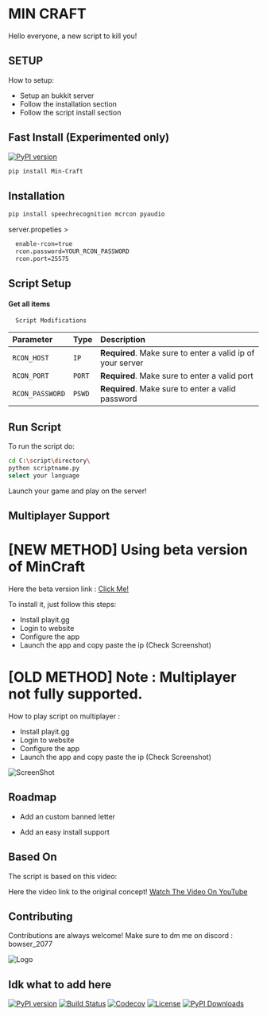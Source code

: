 
# MIN CRAFT
Hello everyone, a new script to kill you!
## SETUP
How to setup:

- Setup an bukkit server
- Follow the installation section
- Follow the script install section

## Fast Install (Experimented only)

[![PyPI version](https://badge.fury.io/py/Min-Craft.svg)](https://pypi.org/project/Min-Craft/)

```bash
pip install Min-Craft
```

## Installation

```bash
pip install speechrecognition mcrcon pyaudio
```

server.propeties >

```bash
  enable-rcon=true
  rcon.password=YOUR_RCON_PASSWORD
  rcon.port=25575
```
    
## Script Setup

#### Get all items

```text
  Script Modifications
```

| Parameter | Type     | Description                |
| :-------- | :------- | :------------------------- |
| `RCON_HOST` | `IP` | **Required**. Make sure to enter a valid ip of your server |
| `RCON_PORT` | `PORT` | **Required**. Make sure to enter a valid port |
| `RCON_PASSWORD` | `PSWD` | **Required**. Make sure to enter a valid password |



## Run Script

To run the script do:

```bash
cd C:\script\directory\
python scriptname.py
select your language
```
Launch your game and play on the server!

## Multiplayer Support
# [NEW METHOD] Using beta version of MinCraft

Here the beta version link :
[Click Me!](https://github.com/bowser-2077/MIN-CRAFT/releases/tag/Beta)

To install it, just follow this steps:

- Install playit.gg
- Login to website
- Configure the app
- Launch the app and copy paste the ip (Check Screenshot)

# [OLD METHOD] Note : Multiplayer not fully supported.

How to play script on multiplayer :

- Install playit.gg
- Login to website
- Configure the app
- Launch the app and copy paste the ip (Check Screenshot)

![ScreenShot](https://i.ibb.co/7znXrZZ/Capture.png)  

## Roadmap

- Add an custom banned letter

- Add an easy install support

## Based On

The script is based on this video:

Here the video link to the original concept! [Watch The Video On YouTube](https://www.youtube.com/watch?v=SgVvVelwKIk)

## Contributing

Contributions are always welcome! Make sure to dm me on discord : bowser_2077

![Logo](https://avatars.githubusercontent.com/u/164537694?s=400&u=b3bc2c47db49a0532a54b55dd19c5582134df7ea&v=4)

## Idk what to add here

[![PyPI version](https://badge.fury.io/py/Min-Craft.svg)](https://pypi.org/project/Min-Craft/)
[![Build Status](https://travis-ci.org/yourusername/yourrepo.svg?branch=main)](https://travis-ci.org/yourusername/yourrepo)
[![Codecov](https://codecov.io/gh/yourusername/yourrepo/branch/main/graph/badge.svg)](https://codecov.io/gh/yourusername/yourrepo)
[![License](https://img.shields.io/badge/license-MIT-blue.svg)](https://opensource.org/licenses/MIT)
[![PyPI Downloads](https://img.shields.io/pypi/dm/Min-Craft.svg)](https://pypi.org/project/Min-Craft/)

